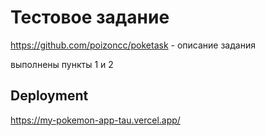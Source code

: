 # Тестовое задание

https://github.com/poizoncc/poketask - описание задания

выполнены пункты 1 и 2

## Deployment

https://my-pokemon-app-tau.vercel.app/

